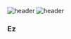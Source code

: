 ![header](https://capsule-render.vercel.app/api?type=wave&color=gradient&height=300)
![header](https://capsule-render.vercel.app/api?type=wave&color=gradient&height=300&section=footer)
<h3>Ez</h3>
